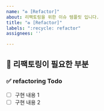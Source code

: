 ```yaml
---
name: "♻️ [Refactor]"
about: 리팩토링을 위한 이슈 템플릿 입니다.
title: "♻️ [Refactor]"
labels: ":recycle: refactor"
assignees: ''

---
```


## 🔨 리팩토링이 필요한 부분

### ✅ refactoring Todo
<!-- 리팩토링 항목을 나열합니다 -->
- [ ] 구현 내용 1
- [ ] 구현 내용 2

